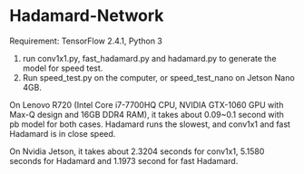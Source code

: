 # Hadamard-Network
Requirement: TensorFlow 2.4.1, Python 3

1. run conv1x1.py, fast_hadamard.py and hadamard.py to generate the model for speed test.
2. Run speed_test.py on the computer, or speed_test_nano on Jetson Nano 4GB.

On Lenovo R720 (Intel Core i7-7700HQ CPU, NVIDIA GTX-1060 GPU with Max-Q design and 16GB DDR4 RAM), it takes about 0.09~0.1 second with pb model for both cases. Hadamard runs the slowest, and conv1x1 and fast Hadamard is in close speed.

On Nvidia Jetson, it takes about 2.3204 seconds for conv1x1, 5.1580 seconds for Hadamard and 1.1973 second for fast Hadamard.
